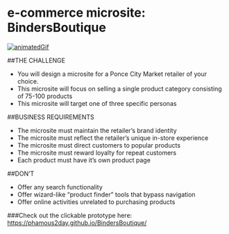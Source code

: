 # e-commerce microsite: BindersBoutique
[![animatedGif](images/BB.gif)](https://vimeo.com/196677660 "See my microsite about pens in action!")

##THE CHALLENGE
* You will design a microsite for a Ponce City Market retailer of your choice. 
* This microsite will focus on selling a single product category consisting of 75-100 products 
* This microsite will target one of three specific personas

##BUSINESS REQUIREMENTS
* The microsite must maintain the retailer’s brand identity 
* The microsite must reflect the retailer’s unique in-store experience
* The microsite must direct customers to popular products 
* The microsite must reward loyalty for repeat customers
* Each product must have it’s own product page

##DON’T
* Offer any search functionality
* Offer wizard-like “product finder” tools that bypass navigation
* Offer online activities unrelated to purchasing products

###Check out the clickable prototype here:
https://phamous2day.github.io/BindersBoutique/
